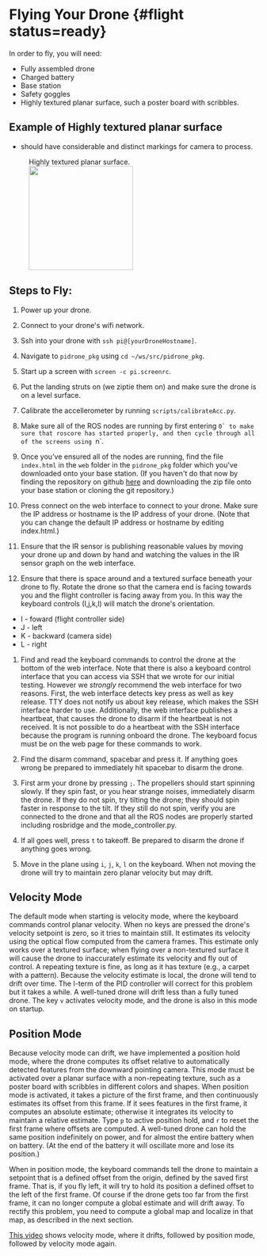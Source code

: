 # Flying Your Drone {#flight status=ready}

In order to fly, you will need:

* Fully assembled drone
* Charged battery
* Base station
* Safety goggles
* Highly textured planar surface, such a poster board with scribbles.

## Example of Highly textured planar surface
- should have considerable and distinct markings for camera to process.  
<figure>
    <figcaption>Highly textured planar surface.</figcaption>
    <img style='width:15em' src="photos/htps.png"/>
</figure>  

## Steps to Fly:

1. Power up your drone.

1. Connect to your drone's wifi network.

1. Ssh into your drone with `ssh pi@[yourDroneHostname]`.

1. Navigate to `pidrone_pkg` using `cd ~/ws/src/pidrone_pkg`.

1. Start up a screen with `screen -c pi.screenrc`.

1. Put the landing struts on (we ziptie them on) and make sure the
drone is on a level surface.

1. Calibrate the accellerometer by running `scripts/calibrateAcc.py`.

1. Make sure all of the ROS nodes are running by first
entering ```0` to make sure that roscore has started properly, and then cycle through all of the screens using ```n`.

1. Once you've ensured all of the nodes are running, find the file `index.html` in the `web` folder in the `pidrone_pkg` folder which you've downloaded onto your base station.  (If you haven't do that now by finding the repository on github [here](https://github.com/h2r/pidrone_pkg) and downloading the zip file onto your base station or cloning the git repository.)

1. Press connect on the web interface to connect to your drone.  Make
sure the IP address or hostname is the IP address of your drone.
(Note that you can change the default IP address or hostname by
editing index.html.)

1. Ensure that the IR sensor is publishing reasonable values by moving your drone up and down by hand and watching the values in the IR sensor graph on the web interface.

1. Ensure that there is space around and a textured surface beneath your drone to fly.  Rotate the drone so that the camera end is facing towards you and the flight controller is facing away from you.  In this way the keyboard controls (I,j,k,l) will match the drone's orientation.
- I - foward (flight controller side)
- J - left
- K - backward (camera side)
- L - right

1. Find and read the keyboard commands to control the drone at the
bottom of the web interface.  Note that there is also a keyboard
control interface that you can access via SSH that we wrote for our
initial testing.  However we *strongly* recommend the web interface
for two reasons.  First, the web interface detects key press as well
as key release.  TTY does not notify us about key release, which makes
the SSH interface harder to use.  Additionally, the web interface
publishes a heartbeat, that causes the drone to disarm if the
heartbeat is not received.  It is not possible to do a heartbeat with
the SSH interface because the program is running onboard the drone.
The keyboard focus must be on the web page for these commands to work.

1.  Find the disarm command, spacebar and press it.  If anything goes
wrong be prepared to immediately hit spacebar to disarm the drone.

1.  First arm your drone by pressing `;`.  The propellers should start
spinning slowly. If they spin fast, or you hear strange noises,
immediately disarm the drone.  If they do not spin, try tilting the
drone; they should spin faster in response to the tilt.  If they still
do not spin, verify you are connected to the drone and that all the
ROS nodes are properly started including rosbridge and the
mode_controller.py.

1.  If all goes well, press `t` to takeoff.  Be prepared to disarm the
drone if anything goes wrong.

1.  Move in the plane using `i`, `j`, `k`, `l` on the keyboard.  When
not moving the drone will try to maintain zero planar velocity but may
drift.


## Velocity Mode

The default mode when starting is velocity mode, where the keyboard
commands control planar velocity.  When no keys are pressed the
drone's velocity setpoint is zero, so it tries to maintain still.  It
estimates its velocity using the optical flow computed from the camera
frames.  This estimate only works over a textured surface; when flying
over a non-textured surface it will cause the drone to inaccurately
estimate its velocity and fly out of control.  A repeating texture is
fine, as long as it has texture (e.g., a carpet with a pattern).
Because the velocity estimate is local, the drone will tend to drift
over time.  The I-term of the PID controller will correct for this
problem but it takes a while.  A well-tuned drone will drift less than
a fully tuned drone.  The key `v` activates velocity mode, and the
drone is also in this mode on startup.




## Position Mode

Because velocity mode can drift, we have implemented a position hold
mode, where the drone computes its offset relative to automatically
detected features from the downward pointing camera.  This mode must
be activated over a planar surface with a non-repeating texture, such
as a poster board with scribbles in different colors and shapes.  When
position mode is activated, it takes a picture of the first frame, and
then continuously estimates its offset from this frame.  If it sees
features in the first frame, it computes an absolute estimate;
otherwise it integrates its velocity to maintain a relative estimate.
Type `p` to active position hold, and `r` to reset the first frame
where offsets are computed.  A well-tuned drone can hold the same
position indefinitely on power, and for almost the entire battery
when on battery.  (At the end of the battery it will oscillate more
and lose its position.)

When in position mode, the keyboard commands tell the drone to
maintain a setpoint that is a defined offset from the origin, defined
by the saved first frame.  That is, if you fly left, it will try to
hold its position a defined offset to the left of the first frame.  Of
course if the drone gets too far from the first frame, it can no
longer compute a global estimate and will drift away.  To rectify this
problem, you need to compute a global map and localize in that map, as
described in the next section.

[This video](https://www.youtube.com/watch?v=WTohnsKs7dU) shows
velocity mode, where it drifts, followed by position mode, followed by
velocity mode again.

